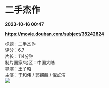 # 二手杰作

**2023-10-16 00:47**

**https://movie.douban.com/subject/35242824**

标题：二手杰作  
评分：6.7  
片长：114分钟  
制片国家/地区：中国大陆  
导演：王子昭  
主演：于和伟 / 郭麒麟 / 倪虹洁  
![](https://img1.doubanio.com/view/photo/s_ratio_poster/public/p2899927039.jpg)